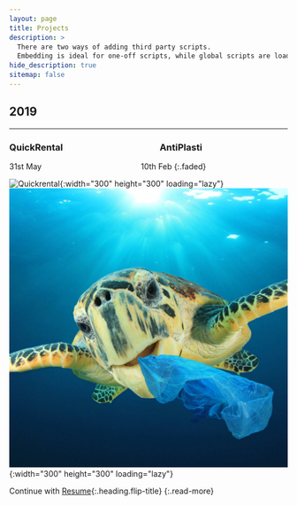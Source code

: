 ```yaml
---
layout: page
title: Projects
description: >
  There are two ways of adding third party scripts.
  Embedding is ideal for one-off scripts, while global scripts are loaded on every page.
hide_description: true
sitemap: false
---
```


## 2019
***
### QuickRental &emsp;&emsp;&emsp;&emsp;&emsp;&emsp;&emsp;&emsp;&emsp;&emsp;&nbsp; AntiPlasti
31st May &emsp;&emsp;&emsp;&emsp;&emsp;&emsp;&emsp;&emsp;&emsp;&emsp;&emsp;&emsp;&nbsp; 10th Feb
{:.faded}
<!-- GIFs -->
![Quickrental](images/projects/quickrental_icon.gif){:width="300" height="300" loading="lazy"} &emsp;&nbsp;
![AntiPlasti](images/projects/antiplasti.jpg){:width="300" height="300" loading="lazy"}

<!-- https://github.com/quickrentalteam -->
<!-- https://github.com/antiplasti -->


Continue with [Resume](resume.md){:.heading.flip-title}
{:.read-more}
